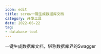 ```yaml
---
icon: edit
title: screw一键生成数据库文档
category: 开发工具
date: 2022-06-22
tag:
- database-tool
---
```


一键生成数据库文档，堪称数据库界的Swagger